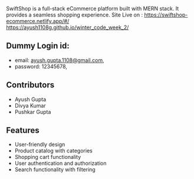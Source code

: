 SwiftShop is a full-stack eCommerce platform built with MERN stack.
It provides a seamless shopping experience.
Site Live on : https://swiftshop-ecommerce.netlify.app/#/
                https://ayush1108g.github.io/winter_code_week_2/
## Dummy Login id: 
- email: ayush.gupta.1108@gmail.com,
- password: 12345678,

## Contributors
- Ayush Gupta
- Divya Kumar
- Pushkar Gupta


## Features

- User-friendly design
- Product catalog with categories
- Shopping cart functionality
- User authentication and authorization
- Search functionality with filtering
  

